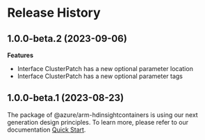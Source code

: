 # Release History
    
## 1.0.0-beta.2 (2023-09-06)
    
**Features**

  - Interface ClusterPatch has a new optional parameter location
  - Interface ClusterPatch has a new optional parameter tags
    
    
## 1.0.0-beta.1 (2023-08-23)

The package of @azure/arm-hdinsightcontainers is using our next generation design principles. To learn more, please refer to our documentation [Quick Start](https://aka.ms/js-track2-quickstart).

